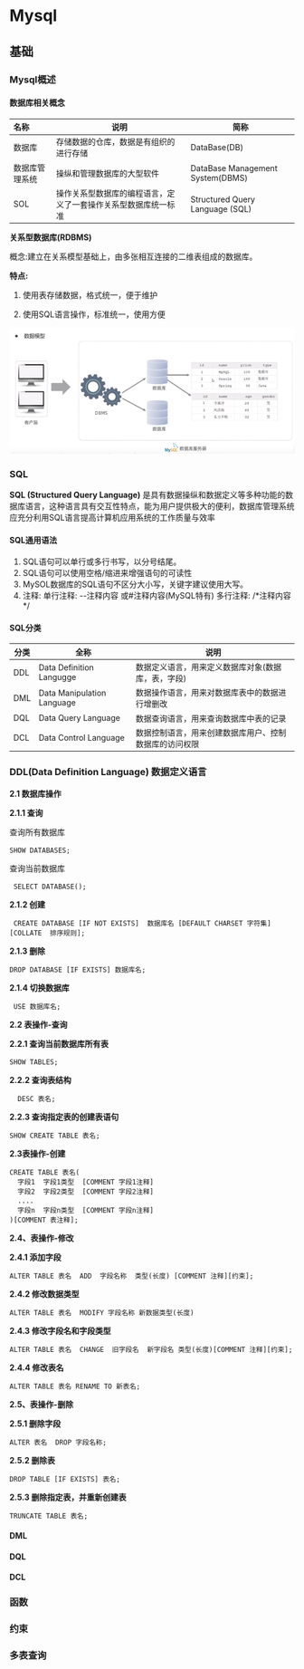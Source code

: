 # Mysql

## 基础

### Mysql概述

#### **数据库相关概念**

| 名称      | 说明                              | 简称                               |
| :------ | ------------------------------- | -------------------------------- |
| 数据库     | 存储数据的仓库，数据是有组织的进行存储             | DataBase(DB)                     |
| 数据库管理系统 | 操纵和管理数据库的大型软件                   | DataBase Management System(DBMS) |
| SOL     | 操作关系型数据库的编程语言，定义了一套操作关系型数据库统一标准 | Structured Query Language (SQL)  |

**关系型数据库(RDBMS)**

概念:建立在关系模型基础上，由多张相互连接的二维表组成的数据库。

**特点:**

1. 使用表存储数据，格式统一，便于维护

2. 使用SQL语言操作，标准统一，使用方便


![](image/1718962769662.jpg)

### SQL

**SQL (Structured Query Language)** 是具有数据操纵和数据定义等多种功能的数据库语言，这种语言具有交互性特点，能为用户提供极大的便利，数据库管理系统应充分利用SQL语言提高计算机应用系统的工作质量与效率

#### SQL通用语法

1. SQL语句可以单行或多行书写，以分号结尾。
2. SQL语句可以使用空格/缩进来增强语句的可读性
3. MySOL数据库的SQL语句不区分大小写，关键字建议使用大写。
4. 注释:
   单行注释: --注释内容 或#注释内容(MySQL特有)
   多行注释: /*注释内容 */

#### SQL分类

| 分类   | 全称                         | 说明                          |
| ---- | -------------------------- | --------------------------- |
| DDL  | Data Definition Langugge   | 数据定义语言，用来定义数据库对象(数据库，表，字段)  |
| DML  | Data Manipulation Language | 数据操作语言，用来对数据库表中的数据进行增删改     |
| DQL  | Data Query Language        | 数据查询语言，用来查询数据库中表的记录         |
| DCL  | Data Control Language      | 数据控制语言，用来创建数据库用户、控制数据库的访问权限 |

### DDL(Data Definition Language)  数据定义语言

**2.1 数据库操作**

**2.1.1 查询**

   查询所有数据库

```
SHOW DATABASES;

```

   查询当前数据库

```
 SELECT DATABASE();

```

**2.1.2 创建**

```
 CREATE DATABASE [IF NOT EXISTS]  数据库名 [DEFAULT CHARSET 字符集] [COLLATE  排序规则];

```

**2.1.3 删除**

```
DROP DATABASE [IF EXISTS] 数据库名;

```

**2.1.4 切换数据库**

```
 USE 数据库名;

```

**2.2 表操作-查询**

**2.2.1 查询当前数据库所有表**

```
SHOW TABLES;

```

**2.2.2 查询表结构**

```
  DESC 表名;

```

**2.2.3 查询指定表的创建表语句**

```
SHOW CREATE TABLE 表名;

```

**2.3表操作-创建**

```
CREATE TABLE 表名(
  字段1  字段1类型  [COMMENT 字段1注释]
  字段2  字段2类型  [COMMENT 字段2注释]
  ....
  字段n  字段n类型  [COMMENT 字段n注释]
)[COMMENT 表注释];

```

**2.4、表操作-修改**

**2.4.1 添加字段**

```
ALTER TABLE 表名  ADD  字段名称  类型(长度) [COMMENT 注释][约束];

```

**2.4.2 修改数据类型**

```
ALTER TABLE 表名  MODIFY 字段名称 新数据类型(长度)

```

**2.4.3 修改字段名和字段类型**

```
ALTER TABLE 表名  CHANGE  旧字段名  新字段名 类型(长度)[COMMENT 注释][约束];

```

**2.4.4 修改表名**

```
ALTER TABLE 表名 RENAME TO 新表名;

```

**2.5、表操作-删除**

**2.5.1 删除字段**

```
ALTER 表名  DROP 字段名称;

```

**2.5.2 删除表**

```
DROP TABLE [IF EXISTS] 表名;

```

**2.5.3 删除指定表，并重新创建表**

```
TRUNCATE TABLE 表名;
```

#### DML



#### DQL



#### DCL

### 函数



### 约束



### 多表查询


